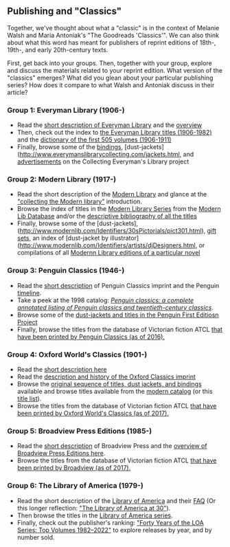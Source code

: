 ## Publishing and "Classics"

Together, we've thought about what a "classic" is in the context of Melanie Walsh and Maria Antoniak's "The Goodreads 'Classics'". We can also think about what this word has meant for publishers of reprint editions of  18th-, 19th-, and early 20th-century texts.

First, get back into your groups. Then, together with your group, explore and discuss the materials related to your reprint edition. What version of the "classics" emerges? What did you glean about your particular publishing series? How does it compare to what Walsh and Antoniak discuss in their article?

### Group 1: Everyman Library (1906-)

+ Read the [short description of Everyman Library](http://www.everymanslibrarycollecting.com/site_index.html) and the [overview](https://knopfdoubleday.com/imprint/everymans-library/)
+ Then, check out the index to [the Everyman Library titles (1906-1982)](http://www.scribblemonger.com/elcollect/) and the [dictionary of the first 505 volumes (1906-1911)](https://archive.org/details/dictionarycatalo00cooprich/page/n9/mode/2up)
+ Finally, browse some of the [bindings](http://www.everymanslibrarycollecting.com/flatback.html), [dust-jackets](http://www.everymanslibrarycollecting.com/jackets.html, and [advertisements](http://www.everymanslibrarycollecting.com/adverts.html) on the Collecting Everyman's Library project


### Group 2: Modern Library (1917-)

+ Read the short description of the [Modern Library](https://modernlib.com/FAQpages/generalFAQ/faqMlBasics.html) and glance at the  ["collecting the Modern library"](http://www.modernlib.com/General/gettingStarted.html) introduction.
+ Browse the index of titles in the [Modern Library Series](http://www.modernlib.com/MLFinder.pl?Select=2&TNum=*) from the [Modern Lib Database](http://www.modernlib.com/Identifiers/djAuthors.html) and/or the [descriptive bibliography of all the titles](https://rarebook.cdn.bibliopolis.com/images/upload/ml-text.pdf?auto=webp)
+ Finally, browse some of the [dust-jackets], (http://www.modernlib.com/Identifiers/30sPictorials/pict301.html), [gift sets](http://www.modernlib.com/Rarities/giftSets.html),  an index of [dust-jacket by illustrator](http://www.modernlib.com/Identifiers/artists/djDesigners.html, or compilations of all [Modernn Library editions of a particular novel](http://www.modernlib.com/Identifiers/titleIndexCats.html#Anchor-Novels-6296)

### Group 3: Penguin Classics (1946-)

+ Read the [short description](https://www.penguin.com/penguin-classics-overview/) of Penguin Classics imprint and the Penguin [timeline](https://www.penguin.com/our-story-timeline/). 
+ Take a peek at the 1998 catalog: [*Penguin classics: a complete annotated listing of Penguin classics and twentieth-century classics*](https://archive.org/details/penguinclassicsl00peng/page/n3/mode/2up).
+ Browse some of the [dust-jackets and titles in the Penguin First Editiosn Project](http://www.penguinfirsteditions.com/index.php?cat=mainL001-099)
+ Finally, browse the titles from the database of Victorian fiction ATCL [that have been printed by Penguin Classics (as of 2016).](https://www.victorianresearch.org/atcl/show_genre.php?gid=77)

### Group 4: Oxford World's Classics (1901-)
+ Read the [short description here](https://seriesofseries.com/worlds-classics/)
+ Read the [description and history of the Oxford Classics imprint](https://academic.oup.com/book/8235/chapter/153838051#301849038)
+ Browse  the [original sequence of titles, dust jackets, and bindings](https://seriesofseries.com/worlds-classics/) available and browse titles available from the [modern catalog](https://global.oup.com/ukhe/disciplines/literature/oxford-worlds-classics/?cc=us&lang=en&) (or this [title list](https://oxfordworldsclassics.com/page/1175)).
+ Browse the titles from the database of Victorian fiction ATCL [that have been printed by Oxford World's Classics (as of 2017).](https://www.victorianresearch.org/atcl/show_genre.php?gid=79)

### Group 5: Broadview Press Editions (1985-)

+ Read the [short description](https://broadviewpress.com/contact-us/about-us/) of Broadview Press and the [overview of Broadview Press Editions here](https://broadviewpress.com/beb/).
+ Browse the titles from the database of Victorian fiction ATCL [that have been printed by Broadview (as of 2017).](https://www.victorianresearch.org/atcl/show_genre.php?gid=78)

### Group 6: The Library of America (1979-)

+ Read the short description of the [Library of America](https://www.loa.org/about/) and their [FAQ](https://www.loa.org/about/loa-faq) (Or this longer reflection: ["The Library of America at 30"](https://muse.jhu.edu/article/490605)).
+ Then browse the titles in the [Library of America series](https://www.loa.org/books/loa_collection/).
+ Finally, check out the publisher's ranking: ["Forty Years of the LOA Series: Top Volumes 1982–2022"](https://www.loa.org/news-and-views/2045-forty-years-of-the-loa-series-top-volumes-1982-2022/) to explore releases by year, and by number sold.

